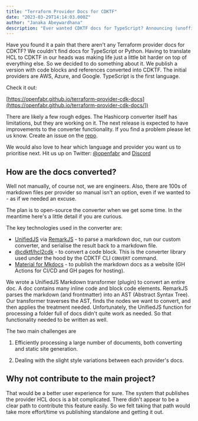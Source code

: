 ```yaml
---
title: "Terraform Provider Docs for CDKTF"
date: "2023-03-29T14:14:03.000Z"
author: "Janaka Abeywardhana"
description: "Ever wanted CDKTF docs for TypeScript? Announcing (unofficial) Terraform provider docs with HCL code blocks converted to CDKTF."
---
```


Have you found it a pain that there aren't any Terraform provider docs for CDKTF? We couldn't find docs for TypeScript or Python. Having to translate HCL to CDKTF in our heads was making life just a little bit harder on top of everything else. So we decided to do something about it. We publish a version with code blocks and references converted into CDKTF. The initial providers are AWS, Azure, and Google. TypeScript is the first language.

Check it out:

[https://openfabr.github.io/terraform-provider-cdk-docs](https://openfabr.github.io/terraform-provider-cdk-docs/])

There are likely a few rough edges. The Hashicorp converter itself has limitations, but they are working on it. The next release is expected to have improvements to the converter functionality.
If you find a problem please let us know. Create an issue on the [repo](https://github.com/openfabr/terraform-provider-cdk-docs).

We would also love to hear which language and provider you want us to prioritise next.
Hit us up on Twitter: [@openfabr](https://twitter.com/openfabr) and [Discord](https://discord.com/invite/3MrGSrFwM2)

## How are the docs converted?

Well not manually, of course not, we are engineers. Also, there are 100s of markdown files per provider so manual isn't an option, even if we wanted to - as if we needed an excuse.

The plan is to open-source the converter when we get some time. In the meantime here's a little detail if you are curious.

The key technologies used in the converter are:

- [UnifiedJS](https://github.com/unifiedjs/unified) via [RemarkJS](https://github.com/remarkjs/remark) - to parse a markdown doc, run our custom converter, and serialise the result back to a markdown file. 
- [@cdktf/hcl2cdk](https://github.com/hashicorp/terraform-cdk/blob/main/packages/%40cdktf/hcl2cdk/README.md) - to convert a code block. This is the converter library used under the hood by the CDKTF CLI `CONVERT` command.
- [Material for Mkdocs](https://squidfunk.github.io/mkdocs-material/) - to publish the markdown docs as a website (GH Actions for CI/CD and GH pages for hosting).

We wrote a UnifiedJS Markdown transformer (plugin) to convert an entire doc. A doc contains many inline code and block code elements. RemarkJS parses the markdown (and frontmatter) into an AST (Abstract Syntax Tree). Our transformer traverses the AST, finds the nodes we want to convert, and then applies the treatment needed. Unfortunately, the UnifiedJS function for processing a folder full of docs didn't quite work as needed. So that functionality needed to be written as well.

The two main challenges are 

1. Efficiently processing a large number of documents, both converting and static site generation. 

2. Dealing with the slight style variations between each provider's docs.

## Why not contribute to the main project?

That would be a better user experience for sure. The system that publishes the provider HCL docs is a bit complicated. There didn't appear to be a clear path to contribute this feature easily. So we felt taking that path would take more effort/time vs publishing standalone and getting it out.
